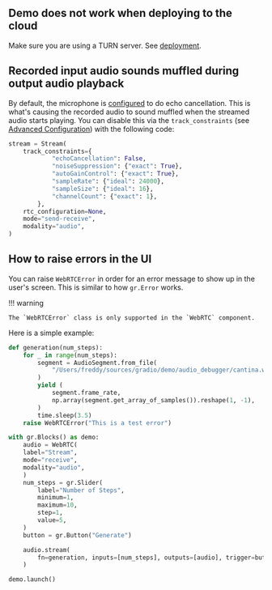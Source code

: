 ## Demo does not work when deploying to the cloud

Make sure you are using a TURN server. See [deployment](deployment).

## Recorded input audio sounds muffled during output audio playback

By default, the microphone is [configured](https://github.com/freddyaboulton/gradio-webrtc/blob/903f1f70bd586f638ad3b5a3940c7a8ec70ad1f5/backend/gradio_webrtc/webrtc.py#L575) to do echo cancellation.
This is what's causing the recorded audio to sound muffled when the streamed audio starts playing.
You can disable this via the `track_constraints` (see [Advanced Configuration](advanced-configuration)) with the following code:

```python
stream = Stream(
    track_constraints={
            "echoCancellation": False,
            "noiseSuppression": {"exact": True},
            "autoGainControl": {"exact": True},
            "sampleRate": {"ideal": 24000},
            "sampleSize": {"ideal": 16},
            "channelCount": {"exact": 1},
        },
    rtc_configuration=None,
    mode="send-receive",
    modality="audio",
)
```

## How to raise errors in the UI

You can raise `WebRTCError` in order for an error message to show up in the user's screen. This is similar to how `gr.Error` works.

!!! warning

    The `WebRTCError` class is only supported in the `WebRTC` component.

Here is a simple example:

```python
def generation(num_steps):
    for _ in range(num_steps):
        segment = AudioSegment.from_file(
            "/Users/freddy/sources/gradio/demo/audio_debugger/cantina.wav"
        )
        yield (
            segment.frame_rate,
            np.array(segment.get_array_of_samples()).reshape(1, -1),
        )
        time.sleep(3.5)
    raise WebRTCError("This is a test error")

with gr.Blocks() as demo:
    audio = WebRTC(
    label="Stream",
    mode="receive",
    modality="audio",
    )
    num_steps = gr.Slider(
        label="Number of Steps",
        minimum=1,
        maximum=10,
        step=1,
        value=5,
    )
    button = gr.Button("Generate")

    audio.stream(
        fn=generation, inputs=[num_steps], outputs=[audio], trigger=button.click
    )

demo.launch()
```
